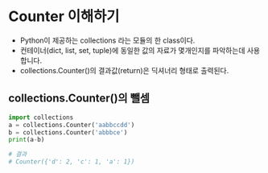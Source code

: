 # Counter 이해하기
* Python이 제공하는 collections 라는 모듈의 한 class이다.
* 컨테이너(dict, list, set, tuple)에 동일한 값의 자료가 몇개인지를 파악하는데 사용합니다. 
* collections.Counter()의 결과값(return)은 딕셔너리 형태로 출력된다.

## collections.Counter()의 뺄셈
~~~python 
import collections
a = collections.Counter('aabbccdd')
b = collections.Counter('abbbce')
print(a-b)

# 결과
# Counter({'d': 2, 'c': 1, 'a': 1})
~~~


